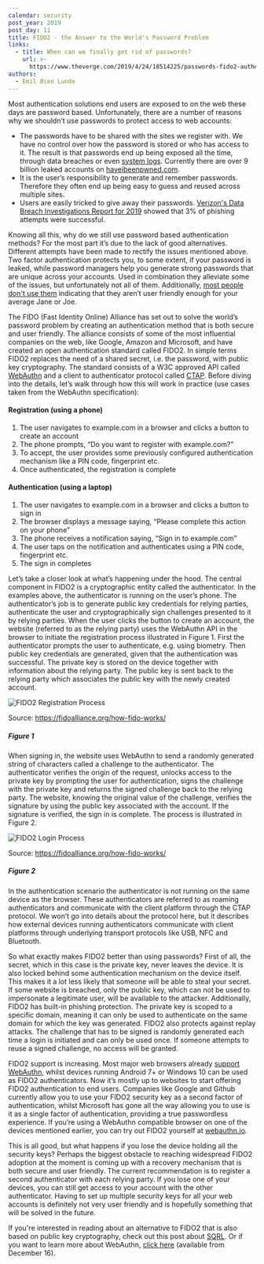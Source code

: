 ```yaml
---
calendar: security
post_year: 2019
post_day: 11
title: FIDO2 - the Answer to the World's Password Problem
links:
  - title: When can we finally get rid of passwords?
    url: >-
      https://www.theverge.com/2019/4/24/18514225/passwords-fido2-authentication-webauthn-security-key-cybersecurity-online-browser-web
authors:
  - Emil Øien Lunde
---
```

Most authentication solutions end users are exposed to on the web these days are password based. Unfortunately, there are a number of reasons why we shouldn’t use passwords to protect access to web accounts: 
* The passwords have to be shared with the sites we register with. We have no control over how the password is stored or who has access to it.  The result is that passwords end up being exposed all the time, through data breaches or even [system logs](https://blog.twitter.com/en_us/topics/company/2018/keeping-your-account-secure.html).  Currently there are over 9 billion leaked accounts on [haveibeenpwned.com](https://haveibeenpwned.com).
* It is the user’s responsibility to generate and remember passwords. Therefore they often end up being easy to guess and reused across multiple sites.
* Users are easily tricked to give away their passwords. [Verizon's Data Breach Investigations Report for 2019](https://enterprise.verizon.com/resources/reports/dbir/) showed that 3% of phishing attempts were successful.

Knowing all this, why do we still use password based authentication methods? For the most part it’s due to the lack of good alternatives. Different attempts have been made to rectify the issues mentioned above. Two factor authentication protects you, to some extent, if your password is leaked, while password managers help you generate strong passwords that are unique across your accounts. Used in combination they alleviate some of the issues, but unfortunately not all of them. Additionally, [most people don't use them](https://hackernoon.com/why-do-most-people-ignore-two-factor-authentication-1bbc49671b8e) indicating that they aren’t user friendly enough for your average Jane or Joe. 

The FIDO (Fast Identity Online) Alliance has set out to solve the world’s password problem by creating an authentication method that is both secure and user friendly. The alliance consists of some of the most influential companies on the web, like Google, Amazon and Microsoft, and have created an open authentication standard called FIDO2. In simple terms FIDO2 replaces the need of a shared secret, i.e. the password, with public key cryptography. The standard consists of a W3C approved API called [WebAuthn](https://www.w3.org/TR/webauthn/) and a client to authenticator protocol called [CTAP](https://fidoalliance.org/specs/fido-v2.0-id-20180227/fido-client-to-authenticator-protocol-v2.0-id-20180227.html). Before diving into the details, let’s walk through how this will work in practice (use cases taken from the WebAuthn specification):

#### Registration (using a phone)
1. The user navigates to example.com in a browser and clicks a button to create an account
2. The phone prompts, “Do you want to register with example.com?”
3. To accept, the user provides some previously configured authentication mechanism like a PIN code, fingerprint etc.
4. Once authenticated, the registration is complete

#### Authentication (using a laptop)
1. The user navigates to example.com in a browser and clicks a button to sign in
2. The browser displays a message saying, “Please complete this action on your phone”
3. The phone receives a notification saying, “Sign in to example.com”
4. The user taps on the notification and authenticates using a PIN code, fingerprint etc.
5. The sign in completes

Let’s take a closer look at what’s happening under the hood. The central component in FIDO2 is a cryptographic entity called the authenticator. In the examples above, the authenticator is running on the user’s phone. The authenticator’s job is to generate public key credentials for relying parties, authenticate the user and cryptographically sign challenges presented to it by relying parties. When the user clicks the button to create an account, the website (referred to as the relying party) uses the WebAuthn API in the browser to initiate the registration process illustrated in Figure 1. First the authenticator prompts the user to authenticate, e.g. using biometry. Then public key credentials are generated, given that the authentication was successful. The private key is stored on the device together with information about the relying party. The public key is sent back to the relying party which associates the public key with the newly created account.

![FIDO2 Registration Process](https://1nmqmp2u9dgf3jo9centu6rq-wpengine.netdna-ssl.com/wp-content/uploads/2014/12/graphic_Registration.png)


Source: https://fidoalliance.org/how-fido-works/
##### Figure 1

When signing in, the website uses WebAuthn to send a randomly generated string of characters called a challenge to the authenticator. The authenticator verifies the origin of the request, unlocks access to the private key by prompting the user for authentication, signs the challenge with the private key and returns the signed challenge back to the relying party. The website, knowing the original value of the challenge, verifies the signature by using the public key associated with the account. If the signature is verified, the sign in is complete. The process is illustrated in Figure 2. 

![FIDO2 Login Process](https://1nmqmp2u9dgf3jo9centu6rq-wpengine.netdna-ssl.com/wp-content/uploads/2014/12/graphic_Login.png)

Source: https://fidoalliance.org/how-fido-works/
##### Figure 2

In the authentication scenario the authenticator is not running on the same device as the browser. These authenticators are referred to as roaming authenticators and communicate with the client platform through the CTAP protocol. We won’t go into details about the protocol here, but it describes how external devices running authenticators communicate with client platforms through underlying transport protocols like USB, NFC and Bluetooth.

So what exactly makes FIDO2 better than using passwords? First of all, the secret, which in this case is the private key, never leaves the device. It is also locked behind some authentication mechanism on the device itself. This makes it a lot less likely that someone will be able to steal your secret. If some website is breached, only the public key, which can not be used to impersonate a legitimate user, will be available to the attacker. Additionally, FIDO2 has built-in phishing protection. The private key is scoped to a specific domain, meaning it can only be used to authenticate on the same domain for which the key was generated. FIDO2 also protects against replay attacks. The challenge that has to be signed is randomly generated each time a login is initiated and can only be used once. If someone attempts to reuse a signed challenge, no access will be granted.

FIDO2 support is increasing. Most major web browsers already [support WebAuthn](https://caniuse.com/#search=webauthn), whilst devices running Android 7+ or Windows 10 can be used as FIDO2 authenticators. Now it’s mostly up to websites to start offering FIDO2 authentication to end users. Companies like Google and Github currently allow you to use your FIDO2 security key as a second factor of authentication, whilst Microsoft has gone all the way allowing you to use is it as a single factor of authentication, providing a true passwordless experience. If you’re using a WebAuthn compatible browser on one of the devices mentioned earlier, you can try out FIDO2 yourself at [webauthn.io](https://webauthn.io). 

This is all good, but what happens if you lose the device holding all the security keys? Perhaps the biggest obstacle to reaching widespread FIDO2 adoption at the moment is coming up with a recovery mechanism that is both secure and user friendly. The current recommendation is to register a second authenticator with each relying party. If you lose one of your devices, you can still get access to your account with the other authenticator. Having to set up multiple security keys for all your web accounts is definitely not very user friendly and is hopefully something that will be solved in the future.

If you're interested in reading about an alternative to FIDO2 that is also based on public key cryptography, check out this post about [SQRL](https://security.christmas/2019/2). Or if you want to learn more about WebAuthn, [click here](https://security.christmas/2019/16) (available from December 16).
